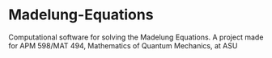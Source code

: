 # Madelung-Equations
Computational software for solving the Madelung Equations. A project made for APM 598/MAT 494, Mathematics of Quantum Mechanics, at ASU
